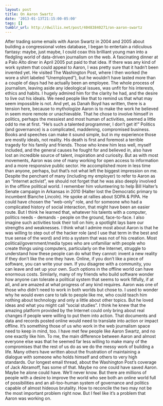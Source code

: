 ```yaml
---
layout: post
title: On Aaron Swartz
date: '2013-01-13T21:15:00-05:00'
tags: []
tumblr_url: http://dwillis.net/post/40483840271/on-aaron-swartz
---
```

After trading some emails with Aaron Swartz in 2004 and 2005 about building a congressional votes database, I began to entertain a ridiculous fantasy: maybe, just maybe, I could coax this brilliant young man into a fledgling world of data-driven journalism on the web.
A fascinating dinner at a Palo Alto diner in April 2005 put paid to that idea. If there was any kind of work system that could appeal to Aaron, I was pretty sure that it hadn’t been invented yet. He visited The Washington Post, where I then worked (he wore a shirt labeled “Unemployed”), but he wouldn’t have lasted more than a couple of days had he actually been an employee. The whole process of journalism, leaving aside any ideological issues, was unfit for his interests, ethics and habits.
I hugely admired him for the clarity he had, and the desire to live out his ideals. We need people like that to remind us that what may seem impossible is not.
And yet, as Danah Boyd has written, there is a tension here, because to mythologize Aaron is to make the work he believed in seem more remote or unachievable. That he chose to involve himself in politics, perhaps the messiest and most human of activities, seemed a little odd to me at first. “He’s such a talented programmer, I don’t get it!” Politics (and governance) is a complicated, maddening, compromised business. Books and speeches can make it sound simple, but in my experience those are mostly ideals, not reality.
His death is first and foremost a terrible tragedy for his family and friends. Those who knew him less well, myself included, and the general causes he fought for and believed in, also have lost an incredible source of talent, inspiration and curiosity. But as with most movements, Aaron was one of many working for open access to information and a more responsive public sector. He accomplished more in less time than anyone, perhaps, but that’s not what left the biggest impression on me.
Despite the penchant of many (including my employer) to refer to Aaron as an “Internet activist”, we should not forget that he was also deeply involved in the offline political world. I remember him volunteering to help Bill Halter’s Senate campaign in Arkansas in 2010 (Halter lost the Democratic primary to incumbent Blanche Lincoln). He spoke at rallies about SOPA & PIPA. He could have chosen the “web-only” role, and for someone who had a complicated history of social interaction, that might have been an easier route. But I think he learned that, whatever his talents with a computer, politics needs - demands - people on the ground, face-to-face. I also imagine such activities took their toll on him; a spotlight lays bare our strengths and weaknesses.
I think what I admire most about Aaron is that he was willing to step out of the hacker role (and I use that term in the best and true sense of the word) and into a system that was not of his creation. Most political/government/media types who are unfamiliar with people who create things using computers, particularly on the Internet, struggle to understand how these people can do what they cannot: invent a new reality if they don’t like the one they have. Online, if you don’t like a piece of software, you can write your own. If you disagree with a community, you can leave and set up your own. Such options in the offline world can have enormous costs.
Similarly, many of my friends who build software wonder how anyone can tolerate a political system that seems to work fitfully, if at all, and are amazed at what progress of any kind requires. Aaron was one of those who didn’t need to work in both worlds but chose to. I used to wonder why he would even care to talk to people like me, who could teach him nothing about technology and only a little about other topics. But he loved ideas and what you might call “social studies”. I think he knew that the amazing platform provided by the Internet could only bring about real changes if people were willing to put them into action. That documents and data and records posted online would need to translate into action or impact offline. It’s something those of us who work in the web journalism space need to keep in mind, too.
I have met few people like Aaron Swartz, and no one exactly like him. To me, the main difference between Aaron and almost everyone else was that he seemed far less willing to make many of the compromises that the rest of us do as we do the messy work of building a life. Many others have written about the frustration of maintaining a dialogue with someone who holds himself and others to very high standards. Our longest email thread, about the Washington Post’s coverage of Jack Abramoff, has some of that.
Maybe no one could have saved Aaron. Maybe he alone could have. We’ll never know. But there are millions of people with a desire to improve the world who see both an online world full of possibilities and an all-too-human system of governance and politics capable of almost hideous brutality. How to reconcile the two may not be the most important problem right now. But I feel like it’s a problem that Aaron was working on.
